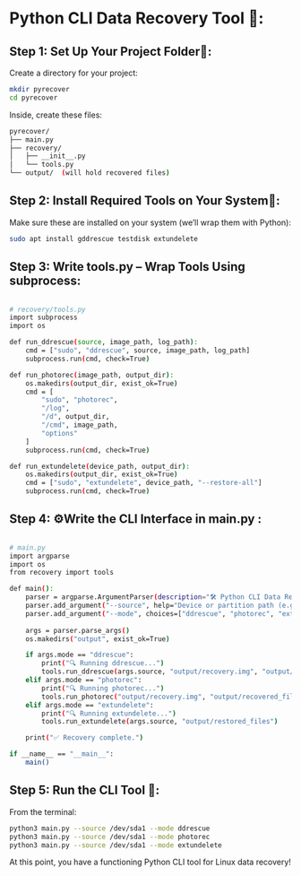 # Python CLI Data Recovery Tool 🐍:

## Step 1: Set Up Your Project Folder🧰:
Create a directory for your project:

```bash
mkdir pyrecover
cd pyrecover
```


Inside, create these files:

```bash
pyrecover/
├── main.py
├── recovery/
│   ├── __init__.py
│   └── tools.py
└── output/  (will hold recovered files)
```

## Step 2: Install Required Tools on Your System🧪:
Make sure these are installed on your system (we’ll wrap them with Python):

```bash
sudo apt install gddrescue testdisk extundelete
```
## Step 3: Write tools.py – Wrap Tools Using subprocess:

```bash

# recovery/tools.py
import subprocess
import os

def run_ddrescue(source, image_path, log_path):
    cmd = ["sudo", "ddrescue", source, image_path, log_path]
    subprocess.run(cmd, check=True)

def run_photorec(image_path, output_dir):
    os.makedirs(output_dir, exist_ok=True)
    cmd = [
        "sudo", "photorec",
        "/log",
        "/d", output_dir,
        "/cmd", image_path,
        "options"
    ]
    subprocess.run(cmd, check=True)

def run_extundelete(device_path, output_dir):
    os.makedirs(output_dir, exist_ok=True)
    cmd = ["sudo", "extundelete", device_path, "--restore-all"]
    subprocess.run(cmd, check=True)


```


## Step 4: ⚙️Write the CLI Interface in main.py :

```bash

# main.py
import argparse
import os
from recovery import tools

def main():
    parser = argparse.ArgumentParser(description="🛠️ Python CLI Data Recovery Tool")
    parser.add_argument("--source", help="Device or partition path (e.g., /dev/sda1)")
    parser.add_argument("--mode", choices=["ddrescue", "photorec", "extundelete"], required=True)
    
    args = parser.parse_args()
    os.makedirs("output", exist_ok=True)

    if args.mode == "ddrescue":
        print("🔍 Running ddrescue...")
        tools.run_ddrescue(args.source, "output/recovery.img", "output/recovery.log")
    elif args.mode == "photorec":
        print("🔍 Running photorec...")
        tools.run_photorec("output/recovery.img", "output/recovered_files")
    elif args.mode == "extundelete":
        print("🔍 Running extundelete...")
        tools.run_extundelete(args.source, "output/restored_files")

    print("✅ Recovery complete.")

if __name__ == "__main__":
    main()

```

## Step 5: Run the CLI Tool 🚀:
From the terminal:

```bash
python3 main.py --source /dev/sda1 --mode ddrescue
python3 main.py --source /dev/sda1 --mode photorec
python3 main.py --source /dev/sda1 --mode extundelete

```

At this point, you have a functioning Python CLI tool for Linux data recovery!
